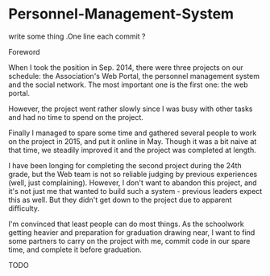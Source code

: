 # Personnel-Management-System
write some thing .One line each commit ?

Foreword
 
When I took the position in Sep. 2014, there were three projects on our schedule: the Association's Web Portal, the personnel management system and the social network. The most important one is the first one: the web portal.

However, the project went rather slowly since I was busy with other tasks and had no time to spend on the project.

Finally I managed to spare some time and gathered several people to work on the project in 2015, and put it online in May. Though it was a bit naive at that time, we steadily improved it and the project was completed at length.

I have been longing for completing the second project during the 24th grade, but the Web team is not so reliable judging by previous experiences (well, just complaining). However, I don't want to abandon this project, and it's not just me that wanted to build such a system - previous leaders expect this as well. But they didn't get down to the project due to apparent difficulty.

I'm convinced that least people can do most things. As the schoolwork getting heavier and preparation for graduation drawing near, I want to find some partners to carry on the project with me, commit code in our spare time, and complete it before graduation.

TODO




